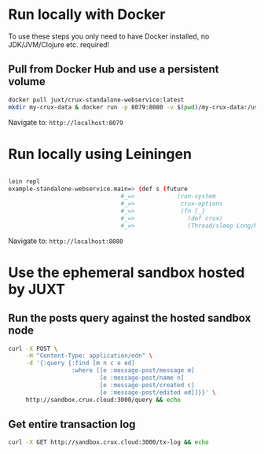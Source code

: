 # Run locally with Docker

To use these steps you only need to have Docker installed, no JDK/JVM/Clojure etc. required!

## Pull from Docker Hub and use a persistent volume

```bash
docker pull juxt/crux-standalone-webservice:latest
mkdir my-crux-data & docker run -p 8079:8080 -v $(pwd)/my-crux-data:/usr/src/app/data -i -t juxt/crux-standalone-webservice:latest
```

Navigate to: `http://localhost:8079`

# Run locally using Leiningen

```bash

lein repl
example-standalone-webservice.main=> (def s (future
                                #_=>            (run-system
                                #_=>             crux-options
                                #_=>             (fn [_]
                                #_=>               (def crux)
                                #_=>               (Thread/sleep Long/MAX_VALUE)))))
```

Navigate to: `http://localhost:8080`

# Use the ephemeral sandbox hosted by JUXT

## Run the posts query against the hosted sandbox node
```bash
curl -X POST \
     -H "Content-Type: application/edn" \
     -d '{:query {:find [m n c e ed]
                  :where [[e :message-post/message m]
                          [e :message-post/name n]
                          [e :message-post/created c]
                          [e :message-post/edited ed]]}}' \
     http://sandbox.crux.cloud:3000/query && echo
```

## Get entire transaction log
```bash
curl -X GET http://sandbox.crux.cloud:3000/tx-log && echo
```
